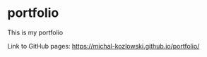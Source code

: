 # portfolio
This is my portfolio

Link to GitHub pages: https://michal-kozlowski.github.io/portfolio/
